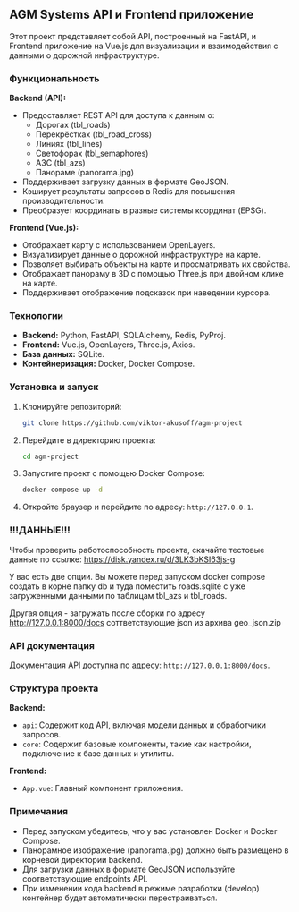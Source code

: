 ## AGM Systems API и Frontend приложение

Этот проект представляет собой API, построенный на FastAPI, и Frontend приложение на Vue.js для визуализации и взаимодействия с данными о дорожной инфраструктуре.

### Функциональность

**Backend (API):**

* Предоставляет REST API для доступа к данным о:
    * Дорогах (tbl_roads)
    * Перекрёстках (tbl_road_cross)
    * Линиях (tbl_lines)
    * Светофорах (tbl_semaphores)
    * АЗС (tbl_azs)
    * Панораме (panorama.jpg)
* Поддерживает загрузку данных в формате GeoJSON.
* Кэширует результаты запросов в Redis для повышения производительности.
* Преобразует координаты в разные системы координат (EPSG).

**Frontend (Vue.js):**

* Отображает карту с использованием OpenLayers.
* Визуализирует данные о дорожной инфраструктуре на карте.
* Позволяет выбирать объекты на карте и просматривать их свойства.
* Отображает панораму в 3D с помощью Three.js при двойном клике на карте.
* Поддерживает отображение подсказок при наведении курсора.

### Технологии

* **Backend:** Python, FastAPI, SQLAlchemy, Redis, PyProj.
* **Frontend:** Vue.js, OpenLayers, Three.js, Axios.
* **База данных:** SQLite.
* **Контейнеризация:** Docker, Docker Compose.

### Установка и запуск

1. Клонируйте репозиторий:
   ```bash
   git clone https://github.com/viktor-akusoff/agm-project
   ```
2. Перейдите в директорию проекта:
   ```bash
   cd agm-project
   ```
3. Запустите проект с помощью Docker Compose:
   ```bash
   docker-compose up -d
   ```
4. Откройте браузер и перейдите по адресу: `http://127.0.0.1`.

### !!!ДАННЫЕ!!! ###

Чтобы проверить работоспособность проекта, скачайте тестовые данные по ссылке:
https://disk.yandex.ru/d/3LK3bKSI63js-g

У вас есть две опции. Вы можете перед запуском docker compose создать в корне папку db и туда поместить roads.sqlite
с уже загруженными данными по таблицам tbl_azs и tbl_roads.

Другая опция - загружать после сборки по адресу http://127.0.0.1:8000/docs соттветствующие json из архива geo_json.zip

### API документация

Документация API доступна по адресу: `http://127.0.0.1:8000/docs`.

### Структура проекта

**Backend:**

* `api`: Содержит код API, включая модели данных и обработчики запросов.
* `core`: Содержит базовые компоненты, такие как настройки, подключение к базе данных и утилиты.

**Frontend:**

* `App.vue`: Главный компонент приложения.

### Примечания

* Перед запуском убедитесь, что у вас установлен Docker и Docker Compose.
* Панорамное изображение (panorama.jpg) должно быть размещено в корневой директории backend.
* Для загрузки данных в формате GeoJSON используйте соответствующие endpoints API.
* При изменении кода backend в режиме разработки (develop) контейнер будет автоматически перестраиваться.